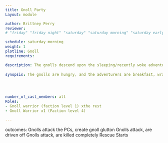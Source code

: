```yaml
---
title: Gnoll Party
Layout: module

author: Brittney Perry
reviewer: 
# "friday" "friday night" "saturday" "saturday morning" "saturday early afternoon" "saturday early evening" "saturday night" "reaction" "tavern setup" "townsfolk" "randoms"

schedule: saturday morning 
weight: 1
plotline: Gnoll 
requirements: 

description: The gnolls descend upon the sleeping/recently woke adventurers to feed. The gnolls' goal is to tear limbs and consume essence to make a gnoll glutton.
 
synopsis: The gnolls are hungry, and the adventurers are breakfast, wrapped and delivered. The gnolls will attack and feed until they make a gnoll glutton, until they are driven off by the adventurers, or until they run out of spawns. Immediately runs into 'Rescue' module.
   



number_of_cast_members: all  
Roles: 
- Gnoll warrior (faction level 1) xthe rest
- Gnoll Warrior x1 (Faction level 4)

---
```


outcomes: Gnolls attack the PCs, create gnoll glutton
Gnolls attack, are driven off
Gnolls attack, are killed completely
Rescue Starts